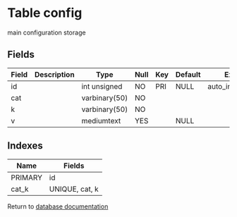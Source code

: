 Table config
===========

main configuration storage

Fields
------

| Field | Description | Type          | Null | Key | Default | Extra          |
| ----- | ----------- | ------------- | ---- | --- | ------- | -------------- |
| id    |             | int unsigned  | NO   | PRI | NULL    | auto_increment |
| cat   |             | varbinary(50) | NO   |     |         |                |
| k     |             | varbinary(50) | NO   |     |         |                |
| v     |             | mediumtext    | YES  |     | NULL    |                |

Indexes
------------

| Name | Fields |
|------|---------|
| PRIMARY | id |
| cat_k | UNIQUE, cat, k |


Return to [database documentation](help/database)
